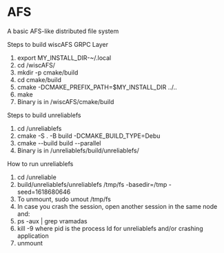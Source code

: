 # AFS
A basic AFS-like distributed file system

Steps to build wiscAFS GRPC Layer
1. export MY_INSTALL_DIR-~/.local
2. cd <repo>/wiscAFS/
3. mkdir -p cmake/build
4. cd cmake/build
5. cmake -DCMAKE_PREFIX_PATH=$MY_INSTALL_DIR ../..
6. make
4. Binary is in <repo>/wiscAFS/cmake/build


Steps to build unreliablefs
1. cd <repo>/unreliablefs
2. cmake -S . -B build -DCMAKE_BUILD_TYPE=Debu
3. cmake --build build --parallel
4. Binary is in <repo>/unreliablefs/build/unreliablefs/


How to run unreliablefs
1. cd <repo>/unreliable
2. build/unreliablefs/unreliablefs /tmp/fs -basedir=/tmp -seed=1618680646
3. To unmount, sudo umout /tmp/fs
4. In case you crash the session, open another session in the same node and:
5. ps -aux | grep vramadas
6. kill -9 <pid> where pid is the process Id for unreliablefs and/or crashing application
7. unmount

